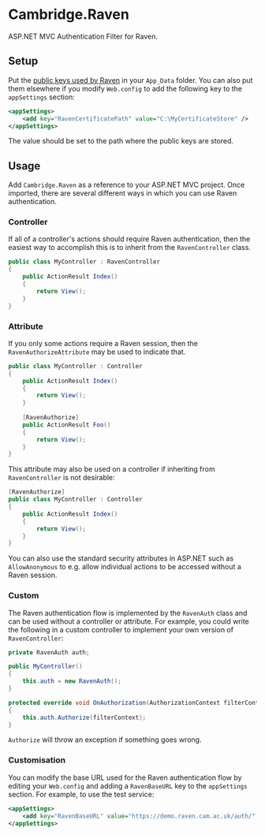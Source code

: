 # Cambridge.Raven
ASP.NET MVC Authentication Filter for Raven.

## Setup

Put the [public keys used by Raven](https://raven.cam.ac.uk/project/keys/) in your `App_Data` folder. You can also put them elsewhere if you modify `Web.config` to add the following key to the `appSettings` section:

```xml
<appSettings>
    <add key="RavenCertificatePath" value="C:\MyCertificateStore" />
</appSettings>
```

The value should be set to the path where the public keys are stored.

## Usage

Add `Cambridge.Raven` as a reference to your ASP.NET MVC project. Once imported, there are several different ways in which you can use Raven authentication.

### Controller

If all of a controller's actions should require Raven authentication, then the easiest way to accomplish this is to inherit from the `RavenController` class.

```C#
public class MyController : RavenController
{
    public ActionResult Index()
    {
        return View();
    }
}
```

### Attribute

If you only some actions require a Raven session, then the ``RavenAuthorizeAttribute`` may be used to indicate that.

```C#
public class MyController : Controller
{
    public ActionResult Index()
    {
        return View();
    }
    
    [RavenAuthorize]
    public ActionResult Foo()
    {
        return View();
    }
}
```

This attribute may also be used on a controller if inheriting from `RavenController` is not desirable:

```C#
[RavenAuthorize]
public class MyController : Controller
{
    public ActionResult Index()
    {
        return View();
    }
}
```

You can also use the standard security attributes in ASP.NET such as `AllowAnonymous` to e.g. allow individual actions to be accessed without a Raven session.

### Custom 

The Raven authentication flow is implemented by the `RavenAuth` class and can be used without a controller or attribute. For example, you could write the following in a custom controller to implement your own version of `RavenController`:

```C#
private RavenAuth auth;

public MyController()
{
    this.auth = new RavenAuth();
}

protected override void OnAuthorization(AuthorizationContext filterContext)
{
    this.auth.Authorize(filterContext);
}
```

`Authorize` will throw an exception if something goes wrong.

### Customisation 

You can modify the base URL used for the Raven authentication flow by editing your `Web.config` and adding a `RavenBaseURL` key to the `appSettings` section. For example, to use the test service:

```xml
<appSettings>
    <add key="RavenBaseURL" value="https://demo.raven.cam.ac.uk/auth/" />
</appSettings>
```
